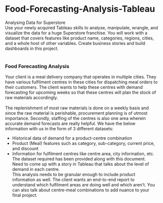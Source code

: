 # Food-Forecasting-Analysis-Tableau

Analysing Data for Superstore <br> 
Use your newly acquired Tableau skills to analyse, manipulate, wrangle, and visualize the data
for a huge Superstore franchise. You will work with a dataset that covers features like product
name, categories, regions, cities, and a whole host of other variables. Create
business stories and build dashboards in this project.
<br><br>
### Food Forecasting Analysis
Your client is a meal delivery company that operates in multiple cities. They have various
fulfilment centres in these cities for dispatching meal orders to their customers. The client
wants to help these centres with demand forecasting for upcoming weeks so that these 
centres will plan the stock of raw materials accordingly. <br><br>
The replenishment of most raw materials is done on a weekly basis and since the raw material 
is perishable, procurement planning is of utmost importance. Secondly, staffing of the centres 
is also one area wherein accurate demand forecasts are really helpful. We have the below 
information with us in the form of 3 different datasets: 

- Historical data of demand for a product-centre combination
- Product (Meal) features such as category, sub-category, current price, and discount
- Information for fulfilment centres like centre area, city information, etc.
<br>The dataset required has been provided along with this document.
<br>Need to come up with a story in Tableau that talks about the level of demand in each
centre. 
<br>This analysis needs to be granular enough to include product information as well. The
client wants an end-to-end report to understand which fulfilment areas are doing well and
which aren't. You can also talk about centre-meal combinations to add nuance to your final
project.
